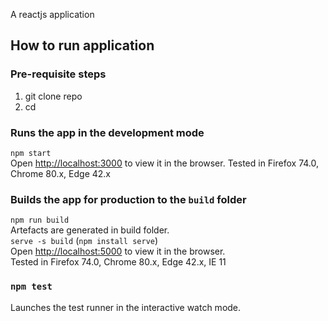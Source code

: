A reactjs application

## How to run application

### Pre-requisite steps
1. git clone repo
2. cd <project-directory>

### Runs the app in the development mode
`npm start`
<br />
Open [http://localhost:3000](http://localhost:3000) to view it in the browser.
Tested in Firefox 74.0, Chrome 80.x, Edge 42.x

### Builds the app for production to the `build` folder
`npm run build`
<br />
Artefacts are generated in build folder.
<br /> 
`serve -s build`   (`npm install serve`)
<br /> 
Open [http://localhost:5000](http://localhost:5000) to view it in the browser.
<br />
Tested in Firefox 74.0, Chrome 80.x, Edge 42.x, IE 11

### `npm test`

Launches the test runner in the interactive watch mode.<br />
